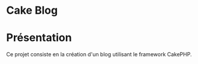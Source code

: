 Cake Blog
========

Présentation
========
Ce projet consiste en la création d'un blog utilisant le framework CakePHP.
